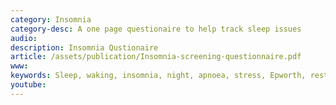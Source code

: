 ```yaml
---
category: Insomnia
category-desc: A one page questionaire to help track sleep issues
audio: 
description: Insomnia Qustionaire
article: /assets/publication/Insomnia-screening-questionnaire.pdf
www: 
keywords: Sleep, waking, insomnia, night, apnoea, stress, Epworth, restriction, audio, questionnaire, sleep hygiene, sleep problem, sleep restriction
youtube:
--- 
```

